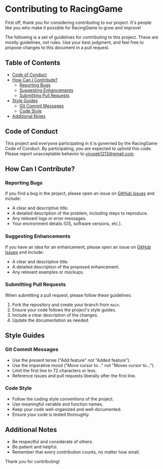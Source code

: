 # Contributing to RacingGame

First off, thank you for considering contributing to our project. It's people like you who make it possible for RacingGame to grow and improve!

The following is a set of guidelines for contributing to this project. These are mostly guidelines, not rules. Use your best judgment, and feel free to propose changes to this document in a pull request.

## Table of Contents
- [Code of Conduct](#code-of-conduct)
- [How Can I Contribute?](#how-can-i-contribute)
  - [Reporting Bugs](#reporting-bugs)
  - [Suggesting Enhancements](#suggesting-enhancements)
  - [Submitting Pull Requests](#submitting-pull-requests)
- [Style Guides](#style-guides)
  - [Git Commit Messages](#git-commit-messages)
  - [Code Style](#code-style)
- [Additional Notes](#additional-notes)

## Code of Conduct
This project and everyone participating in it is governed by the RacingGame Code of Conduct. By participating, you are expected to uphold this code. Please report unacceptable behavior to virusek1213@gmail.com.

## How Can I Contribute?

### Reporting Bugs
If you find a bug in the project, please open an issue on [GitHub Issues](https://github.com/virusek/RacingGame/issues) and include:
- A clear and descriptive title.
- A detailed description of the problem, including steps to reproduce.
- Any relevant logs or error messages.
- Your environment details (OS, software versions, etc.).

### Suggesting Enhancements
If you have an idea for an enhancement, please open an issue on [GitHub Issues](https://github.com/virusek/RacingGame/issues) and include:
- A clear and descriptive title.
- A detailed description of the proposed enhancement.
- Any relevant examples or mockups.

### Submitting Pull Requests
When submitting a pull request, please follow these guidelines:
1. Fork the repository and create your branch from `main`.
2. Ensure your code follows the project's style guides.
3. Include a clear description of the changes.
4. Update the documentation as needed.

## Style Guides

### Git Commit Messages
- Use the present tense ("Add feature" not "Added feature").
- Use the imperative mood ("Move cursor to..." not "Moves cursor to...").
- Limit the first line to 72 characters or less.
- Reference issues and pull requests liberally after the first line.

### Code Style
- Follow the coding style conventions of the project.
- Use meaningful variable and function names.
- Keep your code well-organized and well-documented.
- Ensure your code is tested thoroughly.

## Additional Notes
- Be respectful and considerate of others.
- Be patient and helpful.
- Remember that every contribution counts, no matter how small.

Thank you for contributing!
